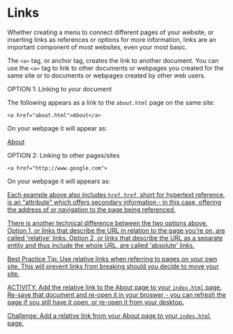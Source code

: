 # Links

Whether creating a menu to connect different pages of your website, or inserting links as references or options for more information, links are an important component of most websites, even your most basic.

The `<a>` tag, or anchor tag, creates the link to another document. You can use the `<a>` tag to link to other documents or webpages you created for the same site or to documents or webpages created by other web users. 

OPTION 1: Linking to your document

The following appears as a link to the `about.html` page on the same site: 

```
<a href="about.html">About</a>
```

On your webpage it will appear as:

[About](about.html)  

OPTION 2: Linking to other pages/sites

```
<a href="http://www.google.com">
```

On your webpage it will appears as:

<a href="http://www.google.com">


Each example above also includes `href`. `href`, short for hypertext reference, is an "attribute" which offers secondary information - in this case, offering the address of or navigation to the page being referenced.

There is another technical difference between the two options above. Option 1, or links that describe the URL in relation to the page you're on, are called 'relative' links. Option 2, or links that describe the URL as a separate entity and thus include the whole URL, are called 'absolute' links. 

Best Practice Tip: Use relative links when referring to pages on your own site. This will prevent links from breaking should you decide to move your site.

ACTIVITY:
Add the relative link to the About page to your `index.html` page. Re-save that document and re-open it in your broswer - you can refresh the page if you still have it open, or re-open it from your desktop.

Challenge: Add a relative link from your About page to your `index.html` page. 